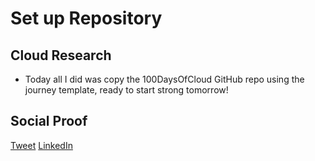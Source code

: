 <!-- This is a template you can use for quick progress days. It removes a lot of the steps we encourage you to share in the longer template 000-DAY-ARTICLE-LONG-TEMPLATE.MD-->

# Set up Repository

## Cloud Research

- Today all I did was copy the 100DaysOfCloud GitHub repo using the journey template, ready to start strong tomorrow!

## Social Proof


[Tweet](https://twitter.com/DemianJennings/status/1583662996521648128)
[LinkedIn](https://www.linkedin.com/posts/demian-jennings_100daysofcloud-activity-6989429137123774465-e8Yn?utm_source=share&utm_medium=member_desktop)